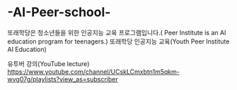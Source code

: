 # -AI-Peer-school-
또래학당은 청소년들을 위한 인공지능 교육 프로그램입니다.( Peer Institute is an AI education program for teenagers.)
또래학당 인공지능 교육(Youth Peer Institute AI Education)

유투버 강의(YouTube lecture)
https://www.youtube.com/channel/UCskLCmxbtn1m5qkm-wvg07g/playlists?view_as=subscriber
